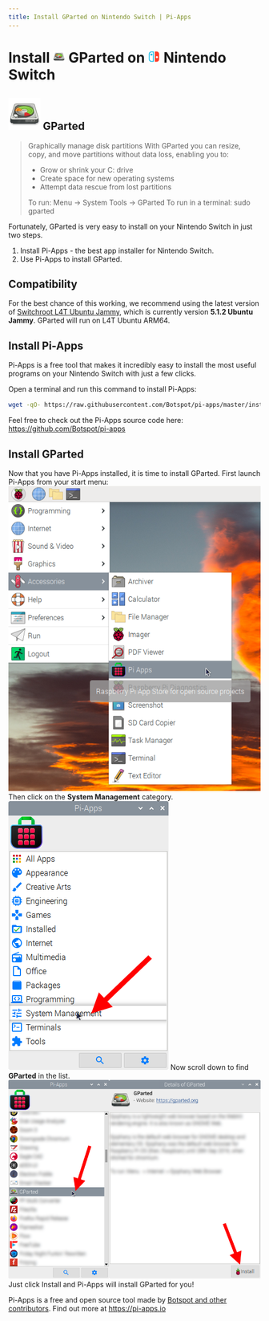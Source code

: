 ```yaml
---
title: Install GParted on Nintendo Switch | Pi-Apps
---
```

<div class="simple-install-content content">

# Install <img src="/img/app-icons/GParted/icon-64.png" height=24> GParted on <img src=/img/other-icons/switch-icon.svg height=24> Nintendo Switch

## <img src="/img/app-icons/GParted/icon-64.png"> GParted
> Graphically manage disk partitions
> With GParted you can resize, copy, and move partitions without data loss, enabling you to:
> - Grow or shrink your C: drive
> - Create space for new operating systems
> - Attempt data rescue from lost partitions
> 
> To run: Menu -> System Tools -> GParted
> To run in a terminal: sudo gparted

Fortunately, GParted is very easy to install on your Nintendo Switch in just two steps.
1. Install Pi-Apps - the best app installer for Nintendo Switch.
2. Use Pi-Apps to install GParted.
</div>
<div class="simple-install-content content">

## Compatibility
For the best chance of this working, we recommend using the latest version of [Switchroot L4T Ubuntu Jammy](https://wiki.switchroot.org/wiki/linux/l4t-ubuntu-jammy-installation-guide), which is currently version **5.1.2 Ubuntu Jammy**.
GParted will run on L4T Ubuntu ARM64.
</div>
<div class="simple-install-content content">

## Install Pi-Apps

Pi-Apps is a free tool that makes it incredibly easy to install the most useful programs on your Nintendo Switch with just a few clicks.

Open a terminal and run this command to install Pi-Apps:
```bash
wget -qO- https://raw.githubusercontent.com/Botspot/pi-apps/master/install | bash
```
Feel free to check out the Pi-Apps source code here: https://github.com/Botspot/pi-apps
</div>
<div class="simple-install-content content">

## Install GParted

Now that you have Pi-Apps installed, it is time to install GParted.
First launch Pi-Apps from your start menu:
<img src="/img/start-menu.png">
Then click on the <b>System Management</b> category.
<img src="/img/category-selections/System Management.png">
Now scroll down to find <b>GParted</b> in the list.
<img src="/img/app-icons/GParted/app-selection.png">
Just click Install and Pi-Apps will install GParted for you!
</div>
<div class="simple-install-content content">

Pi-Apps is a free and open source tool made by [Botspot and other contributors](/about/#contributors). Find out more at https://pi-apps.io
</div>
